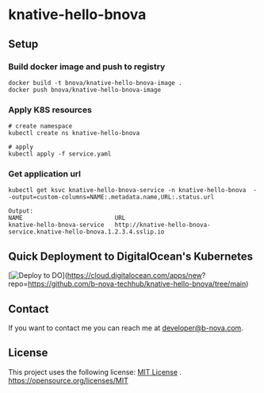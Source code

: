 # knative-hello-bnova

## Setup

### Build docker image and push to registry 
```
docker build -t bnova/knative-hello-bnova-image .
docker push bnova/knative-hello-bnova-image 
```

### Apply K8S resources
```
# create namespace
kubectl create ns knative-hello-bnova

# apply  
kubectl apply -f service.yaml
```

### Get application url
```
kubectl get ksvc knative-hello-bnova-service -n knative-hello-bnova  --output=custom-columns=NAME:.metadata.name,URL:.status.url

Output: 
NAME                          URL
knative-hello-bnova-service   http://knative-hello-bnova-service.knative-hello-bnova.1.2.3.4.sslip.io
```

## Quick Deployment to DigitalOcean's Kubernetes
[![Deploy to DO](https://www.deploytodo.com/do-btn-blue.svg)](https://cloud.digitalocean.com/apps/new?
repo=https://github.com/b-nova-techhub/knative-hello-bnova/tree/main)

## Contact
If you want to contact me you can reach me at [developer@b-nova.com](developer@b-nova.com).

## License
This project uses the following license: [MIT License](https://opensource.org/licenses/MIT)
. https://opensource.org/licenses/MIT
